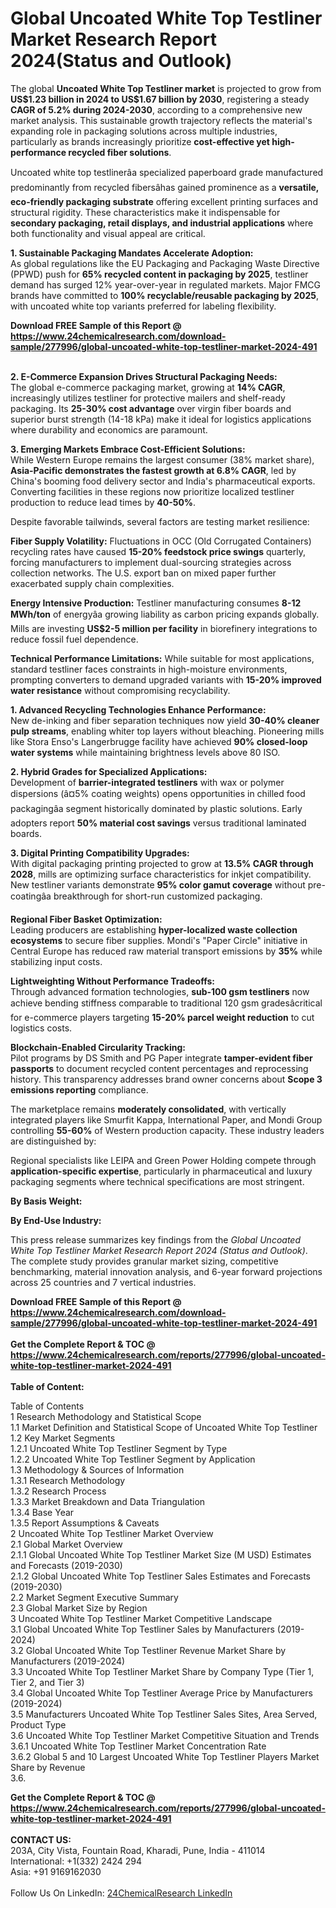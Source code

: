 <h1>Global Uncoated White Top Testliner Market Research Report 2024(Status and Outlook)</h1><p>The global <strong>Uncoated White Top Testliner market</strong> is projected to grow from <strong>US$1.23 billion in 2024 to US$1.67 billion by 2030</strong>, registering a steady <strong>CAGR of 5.2% during 2024-2030</strong>, according to a comprehensive new market analysis. This sustainable growth trajectory reflects the material's expanding role in packaging solutions across multiple industries, particularly as brands increasingly prioritize <strong>cost-effective yet high-performance recycled fiber solutions</strong>.</p><p>Uncoated white top testlinerâa specialized paperboard grade manufactured predominantly from recycled fibersâhas gained prominence as a <strong>versatile, eco-friendly packaging substrate</strong> offering excellent printing surfaces and structural rigidity. These characteristics make it indispensable for <strong>secondary packaging, retail displays, and industrial applications</strong> where both functionality and visual appeal are critical.</p><p><strong>1. Sustainable Packaging Mandates Accelerate Adoption:</strong><br>
As global regulations like the EU Packaging and Packaging Waste Directive (PPWD) push for <strong>65% recycled content in packaging by 2025</strong>, testliner demand has surged 12% year-over-year in regulated markets. Major FMCG brands have committed to <strong>100% recyclable/reusable packaging by 2025</strong>, with uncoated white top variants preferred for labeling flexibility.</p><div><b>Download FREE Sample of this Report @ 
            <a href="https://www.24chemicalresearch.com/download-sample/277996/global-uncoated-white-top-testliner-market-2024-491">
            https://www.24chemicalresearch.com/download-sample/277996/global-uncoated-white-top-testliner-market-2024-491</a></b></div><br><p><strong>2. E-Commerce Expansion Drives Structural Packaging Needs:</strong><br>
The global e-commerce packaging market, growing at <strong>14% CAGR</strong>, increasingly utilizes testliner for protective mailers and shelf-ready packaging. Its <strong>25-30% cost advantage</strong> over virgin fiber boards and superior burst strength (14-18 kPa) make it ideal for logistics applications where durability and economics are paramount.</p><p><strong>3. Emerging Markets Embrace Cost-Efficient Solutions:</strong><br>
While Western Europe remains the largest consumer (38% market share), <strong>Asia-Pacific demonstrates the fastest growth at 6.8% CAGR</strong>, led by China's booming food delivery sector and India's pharmaceutical exports. Converting facilities in these regions now prioritize localized testliner production to reduce lead times by <strong>40-50%</strong>.</p><p>Despite favorable tailwinds, several factors are testing market resilience:</p><p><strong>Fiber Supply Volatility:</strong> Fluctuations in OCC (Old Corrugated Containers) recycling rates have caused <strong>15-20% feedstock price swings</strong> quarterly, forcing manufacturers to implement dual-sourcing strategies across collection networks. The U.S. export ban on mixed paper further exacerbated supply chain complexities.</p><p><strong>Energy Intensive Production:</strong> Testliner manufacturing consumes <strong>8-12 MWh/ton</strong> of energyâa growing liability as carbon pricing expands globally. Mills are investing <strong>US$2-5 million per facility</strong> in biorefinery integrations to reduce fossil fuel dependence.</p><p><strong>Technical Performance Limitations:</strong> While suitable for most applications, standard testliner faces constraints in high-moisture environments, prompting converters to demand upgraded variants with <strong>15-20% improved water resistance</strong> without compromising recyclability.</p><p><strong>1. Advanced Recycling Technologies Enhance Performance:</strong><br>
New de-inking and fiber separation techniques now yield <strong>30-40% cleaner pulp streams</strong>, enabling whiter top layers without bleaching. Pioneering mills like Stora Enso's Langerbrugge facility have achieved <strong>90% closed-loop water systems</strong> while maintaining brightness levels above 80 ISO.</p><p><strong>2. Hybrid Grades for Specialized Applications:</strong><br>
Development of <strong>barrier-integrated testliners</strong> with wax or polymer dispersions (â¤5% coating weights) opens opportunities in chilled food packagingâa segment historically dominated by plastic solutions. Early adopters report <strong>50% material cost savings</strong> versus traditional laminated boards.</p><p><strong>3. Digital Printing Compatibility Upgrades:</strong><br>
With digital packaging printing projected to grow at <strong>13.5% CAGR through 2028</strong>, mills are optimizing surface characteristics for inkjet compatibility. New testliner variants demonstrate <strong>95% color gamut coverage</strong> without pre-coatingâa breakthrough for short-run customized packaging.</p><p><strong>Regional Fiber Basket Optimization:</strong><br>
    Leading producers are establishing <strong>hyper-localized waste collection ecosystems</strong> to secure fiber supplies. Mondi's "Paper Circle" initiative in Central Europe has reduced raw material transport emissions by <strong>35%</strong> while stabilizing input costs.</p><p><strong>Lightweighting Without Performance Tradeoffs:</strong><br>
    Through advanced formation technologies, <strong>sub-100 gsm testliners</strong> now achieve bending stiffness comparable to traditional 120 gsm gradesâcritical for e-commerce players targeting <strong>15-20% parcel weight reduction</strong> to cut logistics costs.</p><p><strong>Blockchain-Enabled Circularity Tracking:</strong><br>
    Pilot programs by DS Smith and PG Paper integrate <strong>tamper-evident fiber passports</strong> to document recycled content percentages and reprocessing history. This transparency addresses brand owner concerns about <strong>Scope 3 emissions reporting</strong> compliance.</p><p>The marketplace remains <strong>moderately consolidated</strong>, with vertically integrated players like Smurfit Kappa, International Paper, and Mondi Group controlling <strong>55-60%</strong> of Western production capacity. These industry leaders are distinguished by:</p><p>Regional specialists like LEIPA and Green Power Holding compete through <strong>application-specific expertise</strong>, particularly in pharmaceutical and luxury packaging segments where technical specifications are most stringent.</p><p><strong>By Basis Weight:</strong></p><p><strong>By End-Use Industry:</strong></p><p>This press release summarizes key findings from the <em>Global Uncoated White Top Testliner Market Research Report 2024 (Status and Outlook)</em>. The complete study provides granular market sizing, competitive benchmarking, material innovation analysis, and 6-year forward projections across 25 countries and 7 vertical industries.</p><div><b>Download FREE Sample of this Report @ 
            <a href="https://www.24chemicalresearch.com/download-sample/277996/global-uncoated-white-top-testliner-market-2024-491">
            https://www.24chemicalresearch.com/download-sample/277996/global-uncoated-white-top-testliner-market-2024-491</a></b></div><br><div><b>Get the Complete Report & TOC @ 
            <a href="https://www.24chemicalresearch.com/reports/277996/global-uncoated-white-top-testliner-market-2024-491">
            https://www.24chemicalresearch.com/reports/277996/global-uncoated-white-top-testliner-market-2024-491</a></b></div><br>
            <b>Table of Content:</b><p>Table of Contents<br />
1 Research Methodology and Statistical Scope<br />
1.1 Market Definition and Statistical Scope of Uncoated White Top Testliner<br />
1.2 Key Market Segments<br />
1.2.1 Uncoated White Top Testliner Segment by Type<br />
1.2.2 Uncoated White Top Testliner Segment by Application<br />
1.3 Methodology & Sources of Information<br />
1.3.1 Research Methodology<br />
1.3.2 Research Process<br />
1.3.3 Market Breakdown and Data Triangulation<br />
1.3.4 Base Year<br />
1.3.5 Report Assumptions & Caveats<br />
2 Uncoated White Top Testliner Market Overview<br />
2.1 Global Market Overview<br />
2.1.1 Global Uncoated White Top Testliner Market Size (M USD) Estimates and Forecasts (2019-2030)<br />
2.1.2 Global Uncoated White Top Testliner Sales Estimates and Forecasts (2019-2030)<br />
2.2 Market Segment Executive Summary<br />
2.3 Global Market Size by Region<br />
3 Uncoated White Top Testliner Market Competitive Landscape<br />
3.1 Global Uncoated White Top Testliner Sales by Manufacturers (2019-2024)<br />
3.2 Global Uncoated White Top Testliner Revenue Market Share by Manufacturers (2019-2024)<br />
3.3 Uncoated White Top Testliner Market Share by Company Type (Tier 1, Tier 2, and Tier 3)<br />
3.4 Global Uncoated White Top Testliner Average Price by Manufacturers (2019-2024)<br />
3.5 Manufacturers Uncoated White Top Testliner Sales Sites, Area Served, Product Type<br />
3.6 Uncoated White Top Testliner Market Competitive Situation and Trends<br />
3.6.1 Uncoated White Top Testliner Market Concentration Rate<br />
3.6.2 Global 5 and 10 Largest Uncoated White Top Testliner Players Market Share by Revenue<br />
3.6.</p><div><b>Get the Complete Report & TOC @ 
            <a href="https://www.24chemicalresearch.com/reports/277996/global-uncoated-white-top-testliner-market-2024-491">
            https://www.24chemicalresearch.com/reports/277996/global-uncoated-white-top-testliner-market-2024-491</a></b></div><br><b>CONTACT US:</b><br>
            203A, City Vista, Fountain Road, Kharadi, Pune, India - 411014<br>
            International: +1(332) 2424 294<br>
            Asia: +91 9169162030 <br><br>
            Follow Us On LinkedIn: <a href="https://www.linkedin.com/company/24chemicalresearch/">24ChemicalResearch LinkedIn</a>
